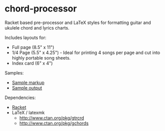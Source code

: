 # chord-processor

Racket based pre-processor and LaTeX styles for formatting guitar and ukulele chord and lyrics charts.

Includes layouts for:
* Full page (8.5" x 11") 
* 1/4 Page (5.5" x 4.25") - Ideal for printing 4 songs per page and cut into highly portable song sheets. 
* Index card (6" x 4")

Samples:
* [Sample markup](sample.cwb)
* [Sample output](output/sample.pdf)

Dependencies:
 * [Racket](http://racket-lang.org/)
 * LaTeX / latexmk
   * http://www.ctan.org/pkg/gtrcrd
   * http://www.ctan.org/pkg/gchords
